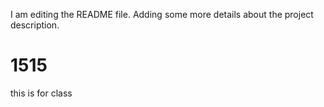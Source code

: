 I am editing the README file. Adding some more details about the project description.

# 1515
this is for class
